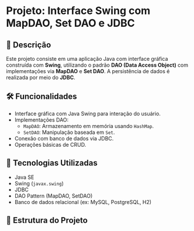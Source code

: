 # Projeto: Interface Swing com MapDAO, Set DAO e JDBC

## 📌 Descrição

Este projeto consiste em uma aplicação Java com interface gráfica construída com **Swing**, utilizando o padrão **DAO (Data Access Object)** com implementações via **MapDAO** e **Set DAO**. A persistência de dados é realizada por meio do **JDBC**.

## 🛠️ Funcionalidades

- Interface gráfica com Java Swing para interação do usuário.
- Implementações DAO:
  - `MapDAO`: Armazenamento em memória usando `HashMap`.
  - `SetDAO`: Manipulação baseada em `Set`.
- Conexão com banco de dados via JDBC.
- Operações básicas de CRUD.

## 🚀 Tecnologias Utilizadas

- Java SE
- Swing (`javax.swing`)
- JDBC
- DAO Pattern (MapDAO, SetDAO)
- Banco de dados relacional (ex: MySQL, PostgreSQL, H2)

## 📁 Estrutura do Projeto

